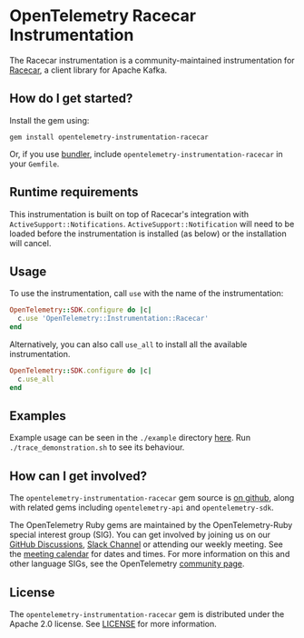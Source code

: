 # OpenTelemetry Racecar Instrumentation

The Racecar instrumentation is a community-maintained instrumentation for [Racecar](https://github.com/zendesk/racecar), a client library for Apache Kafka.

## How do I get started?

Install the gem using:

```console
gem install opentelemetry-instrumentation-racecar
```

Or, if you use [bundler][bundler-home], include `opentelemetry-instrumentation-racecar` in your `Gemfile`.

## Runtime requirements

This instrumentation is built on top of Racecar's integration with `ActiveSupport::Notifications`. `ActiveSupport::Notification` will need to be loaded before the instrumentation is installed (as below) or the installation will cancel.

## Usage

To use the instrumentation, call `use` with the name of the instrumentation:

```ruby
OpenTelemetry::SDK.configure do |c|
  c.use 'OpenTelemetry::Instrumentation::Racecar'
end
```

Alternatively, you can also call `use_all` to install all the available instrumentation.

```ruby
OpenTelemetry::SDK.configure do |c|
  c.use_all
end
```

## Examples

Example usage can be seen in the `./example` directory [here](https://github.com/open-telemetry/opentelemetry-ruby-contrib/blob/main/instrumentation/racecar/example). Run `./trace_demonstration.sh` to see its behaviour.

## How can I get involved?

The `opentelemetry-instrumentation-racecar` gem source is [on github][repo-github], along with related gems including `opentelemetry-api` and `opentelemetry-sdk`.

The OpenTelemetry Ruby gems are maintained by the OpenTelemetry-Ruby special interest group (SIG). You can get involved by joining us on our [GitHub Discussions][discussions-url], [Slack Channel][slack-channel] or attending our weekly meeting. See the [meeting calendar][community-meetings] for dates and times. For more information on this and other language SIGs, see the OpenTelemetry [community page][ruby-sig].

## License

The `opentelemetry-instrumentation-racecar` gem is distributed under the Apache 2.0 license. See [LICENSE][license-github] for more information.

[bundler-home]: https://bundler.io
[repo-github]: https://github.com/open-telemetry/opentelemetry-ruby
[license-github]: https://github.com/open-telemetry/opentelemetry-ruby-contrib/blob/main/LICENSE
[ruby-sig]: https://github.com/open-telemetry/community#ruby-sig
[community-meetings]: https://github.com/open-telemetry/community#community-meetings
[slack-channel]: https://cloud-native.slack.com/archives/C01NWKKMKMY
[discussions-url]: https://github.com/open-telemetry/opentelemetry-ruby/discussions
